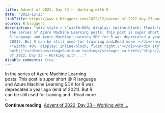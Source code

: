 ```yaml
---
title: Advent of 2022, Day 23 –  Working with R
date: '2022-12-23'
linkTitle: https://www.r-bloggers.com/2022/12/advent-of-2022-day-23-working-with-r/
source: R-bloggers
description: "<div style = \"width:60%; display: inline-block; float:left; \"> In
  the series of Azure Machine Learning posts: This post is super short \U0001F626
  R language and Azure Machine Learning SDK for R was deprecated a year ago (end of
  2021). But R can be still used for training and…Read more ›</div>\n<div style =
  \"width: 40%; display: inline-block; float:right;\"></div>\n<div style=\"clear:
  both;\"></div>\n<strong>Continue reading</strong>: <a href=\"https://www.r-bloggers.com/2022/12/advent-of-2022-day-23-working-with-r/\">Advent
  of 2022, Day 23 – Working with ..."
disable_comments: true
---
```

<div style = "width:60%; display: inline-block; float:left; "> In the series of Azure Machine Learning posts: This post is super short 😦 R language and Azure Machine Learning SDK for R was deprecated a year ago (end of 2021). But R can be still used for training and…Read more ›</div>
<div style = "width: 40%; display: inline-block; float:right;"></div>
<div style="clear: both;"></div>
<strong>Continue reading</strong>: <a href="https://www.r-bloggers.com/2022/12/advent-of-2022-day-23-working-with-r/">Advent of 2022, Day 23 – Working with ...